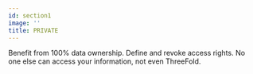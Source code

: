 ```yaml
---
id: section1
image: ''
title: PRIVATE
---
```


Benefit from 100% data ownership. Define and revoke access rights. No one else can access your information, not even ThreeFold.
